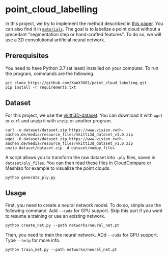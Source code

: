 # point_cloud_labelling

In this project, we try to implement the method described in [this paper](https://ieeexplore.ieee.org/abstract/document/7900038). You can also find it in [`materials`](materials/). The goal is to labelize a point cloud without a precedant "segmentation step or hand-crafted features". To do so, we will use a 3D convolutional artificial neural network.

## Prerequisites

You need to have Python 3.7 (at least) installed on your computer. To run the program, commands are the following.

```shell
git clone https://github.com/XanX3601/point_cloud_labeling.git
pip install -r requirements.txt
```

## Dataset

For this project, we use the [vkitti3D-dataset](https://github.com/VisualComputingInstitute/vkitti3D-dataset.git). You can download it with `wget` or `curl` and unzip it with `unzip` or another program.

```shell
curl -o dataset/dataset.zip https://www.vision.rwth-aachen.de/media/resource_files/vkitti3d_dataset_v1.0.zip
wget -O dataset/dataset.zip https://www.vision.rwth-aachen.de/media/resource_files/vkitti3d_dataset_v1.0.zip
unzip dataset/dataset.zip -d dataset/numpy_files
```

A script allows you to transform the raw dataset into `.ply` files, saved in `dataset/ply_files`. You can then read these files in CloudCompare or Meshlab for example to visualize the point clouds.

```shell
python generate_ply.py
```

## Usage

First, you need to create a neural network model. To do so, simple use the following command. Add `--cuda` for GPU support. Skip this part if you want to resume a training or use an existing network.

```shell
python create_net.py --path networks/neural_net.pt
```

Then, you need to train the neural network. ADd `--cuda` for GPU support. Type `--help` for more info.

```shell
python train_net.py --path networks/neural_net.pt
```
